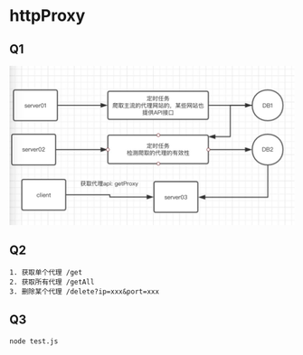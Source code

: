 # httpProxy

## Q1
   ![server](https://github.com/leiwei1991/httpProxy/blob/master/server.jpg)

## Q2

    1. 获取单个代理 /get 
    2. 获取所有代理 /getAll
    3. 删除某个代理 /delete?ip=xxx&port=xxx

## Q3

    node test.js

    

